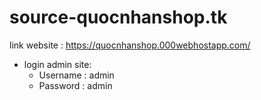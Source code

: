 # source-quocnhanshop.tk

link website : https://quocnhanshop.000webhostapp.com/

- login admin site:
  + Username : admin
  + Password : admin
